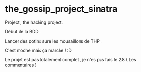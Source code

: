 # the_gossip_project_sinatra

Project , the hacking project. 

Début de la BDD . 

Lancer des potins sure les mousaillons de THP . 

C'est moche mais ça marche ! :D

Le projet est pas totalement complet , je n'es pas fais le 2.8 ( Les commentaires )
